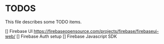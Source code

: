 # TODOS

This file describes some TODO items. 

[] Firebase UI https://firebaseopensource.com/projects/firebase/firebaseui-web/
[] Firebase Auth setup
[] Firebase Javascript SDK

